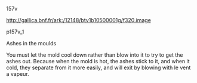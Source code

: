 157v

http://gallica.bnf.fr/ark:/12148/btv1b10500001g/f320.image



p157v_1

Ashes in the moulds

You must let the mold cool down rather than blow into it to try to get the ashes out.  Because when the mold is hot, the ashes stick to it, and when it cold, they separate from it more easily, and will exit by blowing with le vent a vapeur.
